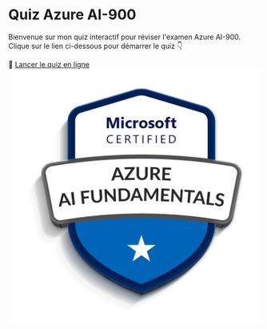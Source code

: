 # Quiz Azure AI-900
Bienvenue sur mon quiz interactif pour réviser l'examen Azure AI-900.  
Clique sur le lien ci-dessous pour démarrer le quiz 👇

🔗 [Lancer le quiz en ligne](https://salma91AFG.github.io/quiz-azure-ia-900/)
![Banner du quiz](images/azure.png)





